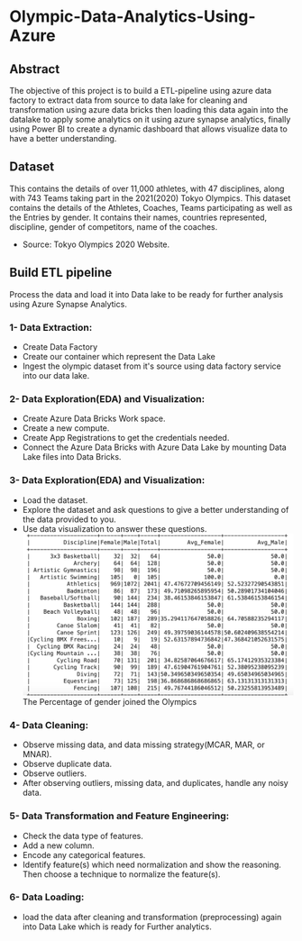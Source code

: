 # Olympic-Data-Analytics-Using-Azure

## Abstract
The objective of this project is to build a ETL-pipeline using azure data factory to extract data from source to data lake for cleaning and transformation using 
azure data bricks then loading this data again into the datalake to apply some analytics on it using azure synapse analytics, finally using 
Power BI to create a dynamic dashboard that allows visualize data to have a better understanding.

## Dataset
This contains the details of over 11,000 athletes, with 47 disciplines, along with 743 Teams taking part in the 2021(2020) Tokyo Olympics.
This dataset contains the details of the Athletes, Coaches, Teams participating as well as the Entries by gender. It contains their names, countries represented, discipline, gender of competitors, name of the coaches.
- Source: Tokyo Olympics 2020 Website.

## Build ETL pipeline 
Process the data and load it into Data lake to be ready for further analysis using Azure Synapse Analytics. 
  
### 1- Data Extraction:  
- Create Data Factory 
- Create our container which represent the Data Lake 
- Ingest the olympic dataset from it's source using data factory service into our data lake. 

### 2- Data Exploration(EDA) and Visualization:
- Create Azure Data Bricks Work space.
- Create a new compute.
- Create App Registrations to get the credentials needed.
- Connect the Azure Data Bricks with Azure Data Lake by mounting Data Lake files into Data Bricks.

### 3- Data Exploration(EDA) and Visualization:
- Load the dataset.
- Explore the dataset and ask questions to give a better understanding of the data provided to you.
- Use data visualization to answer these questions.
![Percentage of the gender joined](asstes/1.png)
The Percentage of gender joined the Olympics 
### 4- Data Cleaning:
- Observe missing data, and data missing strategy(MCAR, MAR, or MNAR).
- Observe duplicate data.
- Observe outliers.
- After observing outliers, missing data, and duplicates, handle any noisy data.

### 5- Data Transformation and Feature Engineering:
- Check the data type of features.
- Add a new column.
- Encode any categorical features.
- Identify feature(s) which need normalization and show the reasoning. Then choose a technique to normalize the feature(s).

### 6- Data Loading:
- load the data after cleaning and transformation (preprocessing) again into Data Lake which is ready for Further analytics.


